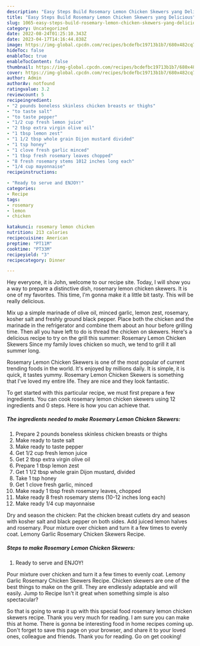 ```yaml
---
description: "Easy Steps Build Rosemary Lemon Chicken Skewers yang Delicious"
title: "Easy Steps Build Rosemary Lemon Chicken Skewers yang Delicious"
slug: 1065-easy-steps-build-rosemary-lemon-chicken-skewers-yang-delicious
category: Uncategorized
date: 2022-08-24T01:25:10.343Z
date: 2023-04-17T14:16:44.838Z
image: https://img-global.cpcdn.com/recipes/bcdefbc19713b1b7/680x482cq70/rosemary-lemon-chicken-skewers-recipe-main-photo.jpg
hideToc: false
enableToc: true
enableTocContent: false
thumbnail: https://img-global.cpcdn.com/recipes/bcdefbc19713b1b7/680x482cq70/rosemary-lemon-chicken-skewers-recipe-main-photo.jpg
cover: https://img-global.cpcdn.com/recipes/bcdefbc19713b1b7/680x482cq70/rosemary-lemon-chicken-skewers-recipe-main-photo.jpg
author: Admin
authorAv: notfound
ratingvalue: 3.2
reviewcount: 5
recipeingredient:
- "2 pounds boneless skinless chicken breasts or thighs"
- "to taste salt"
- "to taste pepper"
- "1/2 cup fresh lemon juice"
- "2 tbsp extra virgin olive oil"
- "1 tbsp lemon zest"
- "1 1/2 tbsp whole grain Dijon mustard divided"
- "1 tsp honey"
- "1 clove fresh garlic minced"
- "1 tbsp fresh rosemary leaves chopped"
- "8 fresh rosemary stems 1012 inches long each"
- "1/4 cup mayonnaise"
recipeinstructions:

- "Ready to serve and ENJOY!"
categories:
- Recipe
tags:
- rosemary
- lemon
- chicken

katakunci: rosemary lemon chicken 
nutrition: 213 calories
recipecuisine: American
preptime: "PT11M"
cooktime: "PT33M"
recipeyield: "3"
recipecategory: Dinner

---
```



Hey everyone, it is John, welcome to our recipe site. Today, I will show you a way to prepare a distinctive dish, rosemary lemon chicken skewers. It is one of my favorites. This time, I'm gonna make it a little bit tasty. This will be really delicious.

Mix up a simple marinade of olive oil, minced garlic, lemon zest, rosemary, kosher salt and freshly ground black pepper. Place both the chicken and the marinade in the refrigerator and combine them about an hour before grilling time. Then all you have left to do is thread the chicken on skewers. Here&#39;s a delicious recipe to try on the grill this summer: Rosemary Lemon Chicken Skewers Since my family loves chicken so much, we tend to grill it all summer long.

Rosemary Lemon Chicken Skewers is one of the most popular of current trending foods in the world. It's enjoyed by millions daily. It is simple, it is quick, it tastes yummy. Rosemary Lemon Chicken Skewers is something that I've loved my entire life. They are nice and they look fantastic.


To get started with this particular recipe, we must first prepare a few ingredients. You can cook rosemary lemon chicken skewers using 12 ingredients and 0 steps. Here is how you can achieve that.

<!--inarticleads1-->

##### The ingredients needed to make Rosemary Lemon Chicken Skewers:

1. Prepare 2 pounds boneless skinless chicken breasts or thighs
1. Make ready to taste salt
1. Make ready to taste pepper
1. Get 1/2 cup fresh lemon juice
1. Get 2 tbsp extra virgin olive oil
1. Prepare 1 tbsp lemon zest
1. Get 1 1/2 tbsp whole grain Dijon mustard, divided
1. Take 1 tsp honey
1. Get 1 clove fresh garlic, minced
1. Make ready 1 tbsp fresh rosemary leaves, chopped
1. Make ready 8 fresh rosemary stems (10-12 inches long each)
1. Make ready 1/4 cup mayonnaise


Dry and season the chicken: Pat the chicken breast cutlets dry and season with kosher salt and black pepper on both sides. Add juiced lemon halves and rosemary. Pour mixture over chicken and turn it a few times to evenly coat. Lemony Garlic Rosemary Chicken Skewers Recipe. 

<!--inarticleads2-->

##### Steps to make Rosemary Lemon Chicken Skewers:


1. Ready to serve and ENJOY!

Pour mixture over chicken and turn it a few times to evenly coat. Lemony Garlic Rosemary Chicken Skewers Recipe. Chicken skewers are one of the best things to make on the grill. They are endlessly adaptable and will easily. Jump to Recipe Isn&#39;t it great when something simple is also spectacular? 

So that is going to wrap it up with this special food rosemary lemon chicken skewers recipe. Thank you very much for reading. I am sure you can make this at home. There is gonna be interesting food in home recipes coming up. Don't forget to save this page on your browser, and share it to your loved ones, colleague and friends. Thank you for reading. Go on get cooking!
